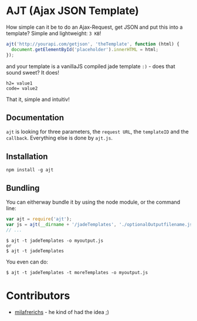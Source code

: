 # AJT (Ajax JSON Template)

How simple can it be to do an Ajax-Request, get JSON and put this into a template? Simple and lightweight: `3 KB`!

```javascript
ajt('http://yourapi.com/getjson', 'theTemplate', function (html) {
  document.getElementById('placeholder').innerHTML = html;
});
```

and your template is a vanillaJS compiled jade template `:)` - does that sound sweet? It does!

```jade
h2= value1
code= value2
```

That it, simple and intuitiv!

## Documentation

`ajt` is looking for three parameters, the `request URL`, the `templateID` and the `callback`. Everything else is done by `ajt.js`.

## Installation

`npm install -g ajt`

## Bundling

You can eitherway bundle it by using the node module, or the command line:

```javascript
var ajt = require('ajt');
var js = ajt(__dirname + '/jadeTemplates', './optionalOutputfilename.js');
// ...
```

```shell
$ ajt -t jadeTemplates -o myoutput.js
or
$ ajt -t jadeTemplates
```

You even can do:

```shell
$ ajt -t jadeTemplates -t moreTemplates -o myoutput.js
```

# Contributors

* [milafrerichs](https://github.com/milafrerichs) - he kind of had the idea ;)